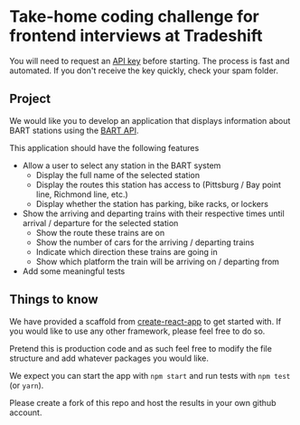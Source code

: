 # Take-home coding challenge for frontend interviews at Tradeshift
You will need to request an [API key](http://api.bart.gov/api/register.aspx) before starting. The process is fast and automated. If you don't receive the key quickly, check your spam folder.

## Project
We would like you to develop an application that displays information about BART stations using the [BART API](https://api.bart.gov).

This application should have the following features
* Allow a user to select any station in the BART system
    * Display the full name of the selected station
    * Display the routes this station has access to (Pittsburg / Bay point line, Richmond line, etc.)
    * Display whether the station has parking, bike racks, or lockers
* Show the arriving and departing trains with their respective times until arrival / departure for the selected station
    * Show the route these trains are on
    * Show the number of cars for the arriving / departing trains
    * Indicate which direction these trains are going in
    * Show which platform the train will be arriving on / departing from
* Add some meaningful tests

## Things to know
We have provided a scaffold from [create-react-app](https://create-react-app.dev/) to get started with. If you would like to use any other framework, please feel free to do so.

Pretend this is production code and as such feel free to modify the file structure and add whatever packages you would like.

We expect you can start the app with `npm start` and run tests with `npm test` (or `yarn`).

Please create a fork of this repo and host the results in your own github account.
